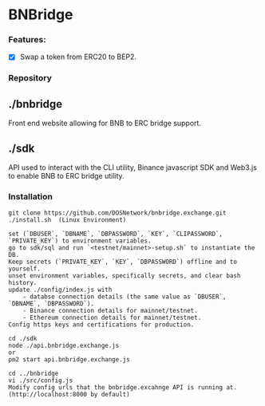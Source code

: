 # BNBridge

### Features:
- [x] Swap a token from ERC20 to BEP2.


### Repository
## ./bnbridge
Front end website allowing for BNB to ERC bridge support.

## ./sdk
API used to interact with the CLI utility, Binance javascript SDK and Web3.js to enable BNB to ERC bridge utility.


### Installation
    git clone https://github.com/DOSNetwork/bnbridge.exchange.git
    ./install.sh  (Linux Environment)

    set (`DBUSER`, `DBNAME`, `DBPASSWORD`, `KEY`, `CLIPASSWORD`, `PRIVATE_KEY`) to environment variables.
    go to sdk/sql and run `<testnet/mainnet>-setup.sh` to instantiate the DB.
    Keep secrets (`PRIVATE_KEY`, `KEY`, `DBPASSWORD`) offline and to yourself.
    unset environment variables, specifically secrets, and clear bash history.
    update ./config/index.js with
        - databse connection details (the same value as `DBUSER`, `DBNAME`, `DBPASSWORD`).
        - Binance connection details for mainnet/testnet.
        - Ethereum connection details for mainnet/testnet.
    Config https keys and certifications for production.

    cd ./sdk
    node ./api.bnbridge.exchange.js
    or
    pm2 start api.bnbridge.exchange.js

    cd ../bnbridge
    vi ./src/config.js
    Modify config urls that the bnbridge.excahnge API is running at. (http://localhost:8000 by default)
